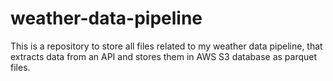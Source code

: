 # weather-data-pipeline
This is a repository to store all files related to my weather data pipeline, that extracts data from an API and stores them in AWS S3 database as parquet files.
